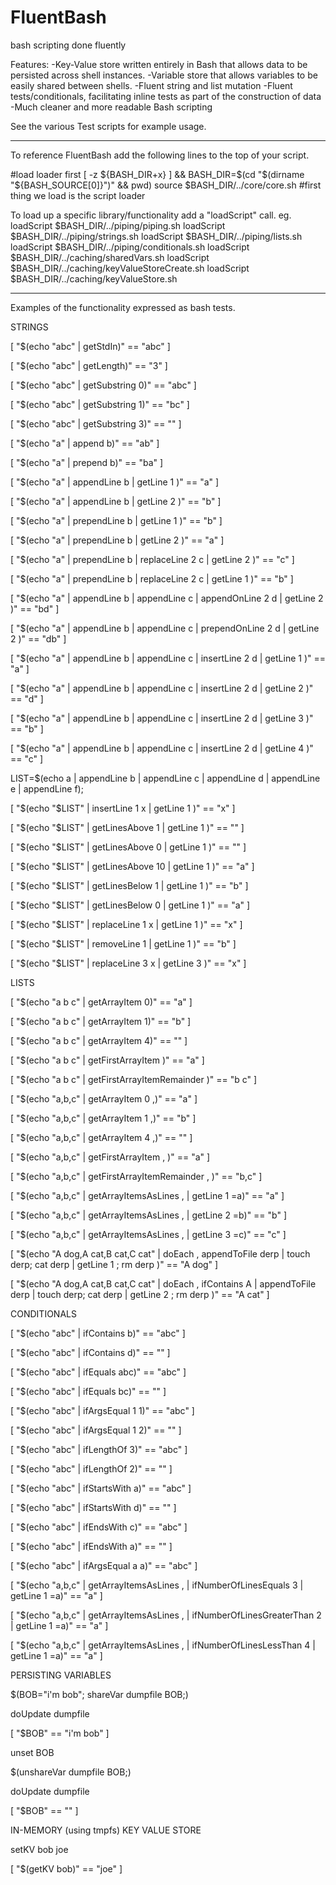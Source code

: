 # FluentBash
bash scripting done fluently

Features:
-Key-Value store written entirely in Bash that allows data to be persisted across shell instances.
-Variable store that allows variables to be easily shared between shells.
-Fluent string and list mutation
-Fluent tests/conditionals, facilitating inline tests as part of the construction of data
-Much cleaner and more readable Bash scripting


See the various Test scripts for example usage.

-------------

To reference FluentBash add the following lines to the top of your script.

#load loader first
[ -z ${BASH_DIR+x} ] && BASH_DIR=$(cd "$(dirname "${BASH_SOURCE[0]}")" && pwd)
source $BASH_DIR/../core/core.sh #first thing we load is the script loader

To load up a specific library/functionality add a "loadScript" call.
eg. 
loadScript $BASH_DIR/../piping/piping.sh
loadScript $BASH_DIR/../piping/strings.sh
loadScript $BASH_DIR/../piping/lists.sh
loadScript $BASH_DIR/../piping/conditionals.sh
loadScript $BASH_DIR/../caching/sharedVars.sh
loadScript $BASH_DIR/../caching/keyValueStoreCreate.sh
loadScript $BASH_DIR/../caching/keyValueStore.sh

-------------
Examples of the functionality expressed as bash tests.


STRINGS  

[ "$(echo "abc" | getStdIn)" == "abc" ]

[ "$(echo "abc" | getLength)" == "3" ]

[ "$(echo "abc" | getSubstring 0)" == "abc" ]

[ "$(echo "abc" | getSubstring 1)" == "bc" ]

[ "$(echo "abc" | getSubstring 3)" == "" ]

[ "$(echo "a" | append b)" == "ab" ]

[ "$(echo "a" | prepend b)" == "ba" ]

[ "$(echo "a" | appendLine b | getLine 1 )" == "a" ]
	
[ "$(echo "a" | appendLine b | getLine 2 )" == "b" ]

[ "$(echo "a" | prependLine b | getLine 1 )" == "b" ]
	
[ "$(echo "a" | prependLine b | getLine 2 )" == "a" ]
	
[ "$(echo "a" | prependLine b | replaceLine 2 c | getLine 2 )" == "c" ]
	
[ "$(echo "a" | prependLine b | replaceLine 2 c | getLine 1 )" == "b" ]

[ "$(echo "a" | appendLine b | appendLine c | appendOnLine 2 d | getLine 2 )" == "bd" ]

[ "$(echo "a" | appendLine b | appendLine c | prependOnLine 2 d | getLine 2 )" == "db" ]

[ "$(echo "a" | appendLine b | appendLine c | insertLine 2 d | getLine 1 )" == "a" ]

[ "$(echo "a" | appendLine b | appendLine c | insertLine 2 d | getLine 2 )" == "d" ]

[ "$(echo "a" | appendLine b | appendLine c | insertLine 2 d | getLine 3 )" == "b" ]

[ "$(echo "a" | appendLine b | appendLine c | insertLine 2 d | getLine 4 )" == "c" ]

LIST=$(echo a | appendLine b | appendLine c | appendLine d | appendLine e | appendLine f);

[ "$(echo "$LIST" | insertLine 1 x | getLine 1 )" == "x" ]

[ "$(echo "$LIST" | getLinesAbove 1 | getLine 1 )" == "" ]

[ "$(echo "$LIST" | getLinesAbove 0 | getLine 1 )" == "" ]

[ "$(echo "$LIST" | getLinesAbove 10 | getLine 1 )" == "a" ]

[ "$(echo "$LIST" | getLinesBelow 1 | getLine 1 )" == "b" ]

[ "$(echo "$LIST" | getLinesBelow 0 | getLine 1 )" == "a" ]

[ "$(echo "$LIST" | replaceLine 1 x | getLine 1 )" == "x" ]

[ "$(echo "$LIST" | removeLine 1  | getLine 1 )" == "b" ]

[ "$(echo "$LIST" | replaceLine 3 x | getLine 3 )" == "x" ]
			


LISTS

[ "$(echo "a b c" | getArrayItem 0)" == "a" ]
	
[ "$(echo "a b c" | getArrayItem 1)" == "b" ]

[ "$(echo "a b c" | getArrayItem 4)" == "" ]

[ "$(echo "a b c" | getFirstArrayItem )" == "a" ]

[ "$(echo "a b c" | getFirstArrayItemRemainder )" == "b c" ]

[ "$(echo "a,b,c" | getArrayItem 0 ,)" == "a" ]

[ "$(echo "a,b,c" | getArrayItem 1 ,)" == "b" ]

[ "$(echo "a,b,c" | getArrayItem 4 ,)" == "" ]

[ "$(echo "a,b,c" | getFirstArrayItem , )" == "a" ]

[ "$(echo "a,b,c" | getFirstArrayItemRemainder , )" == "b,c" ]

[ "$(echo "a,b,c" | getArrayItemsAsLines , | getLine 1 =a)" == "a" ]

[ "$(echo "a,b,c" | getArrayItemsAsLines , | getLine 2 =b)" == "b" ]
	
[ "$(echo "a,b,c" | getArrayItemsAsLines , | getLine 3 =c)" == "c" ]

[ "$(echo "A dog,A cat,B cat,C cat" | doEach , appendToFile derp | touch derp; cat derp  | getLine 1 ; rm derp )" == "A dog" ]

[ "$(echo "A dog,A cat,B cat,C cat" | doEach , ifContains A | appendToFile derp | touch derp; cat derp  | getLine 2 ; rm derp )" == "A cat" ]



CONDITIONALS

[ "$(echo "abc" | ifContains b)" == "abc" ]

[ "$(echo "abc" | ifContains d)" == "" ]

[ "$(echo "abc" | ifEquals abc)" == "abc" ]

[ "$(echo "abc" | ifEquals bc)" == "" ]

[ "$(echo "abc" | ifArgsEqual 1 1)" == "abc" ]

[ "$(echo "abc" | ifArgsEqual 1 2)" == "" ]

[ "$(echo "abc" | ifLengthOf 3)" == "abc" ]

[ "$(echo "abc" | ifLengthOf 2)" == "" ]

[ "$(echo "abc" | ifStartsWith a)" == "abc" ]

[ "$(echo "abc" | ifStartsWith d)" == "" ]
	
[ "$(echo "abc" | ifEndsWith c)" == "abc" ]

[ "$(echo "abc" | ifEndsWith a)" == "" ]

[ "$(echo "abc" | ifArgsEqual a a)" == "abc" ]

[ "$(echo "a,b,c" | getArrayItemsAsLines , | ifNumberOfLinesEquals 3 | getLine 1 =a)" == "a" ]

[ "$(echo "a,b,c" | getArrayItemsAsLines , | ifNumberOfLinesGreaterThan 2 | getLine 1 =a)" == "a" ]

[ "$(echo "a,b,c" | getArrayItemsAsLines , | ifNumberOfLinesLessThan 4 | getLine 1 =a)" == "a" ]



PERSISTING VARIABLES
	
$(BOB="i'm bob";  shareVar dumpfile BOB;)

doUpdate dumpfile		

[ "$BOB" == "i'm bob" ]

unset BOB	

$(unshareVar dumpfile BOB;)

doUpdate dumpfile		

[ "$BOB" == "" ]



IN-MEMORY (using tmpfs) KEY VALUE STORE

setKV bob joe

[ "$(getKV bob)" == "joe" ]




